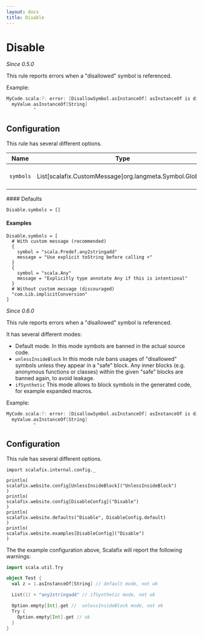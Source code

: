 ```yaml
---
layout: docs
title: Disable
---
```


# Disable

_Since 0.5.0_

This rule reports errors when a "disallowed" symbol is referenced.

Example:

```scala
MyCode.scala:7: error: [DisallowSymbol.asInstanceOf] asInstanceOf is disabled.
  myValue.asInstanceOf[String]
          ^
```

## Configuration

This rule has several different options.

<table><thead><tr><th>Name</th><th>Type</th><th>Description</th></tr></thead><tbody><tr><td><code>symbols</code></td><td>List[scalafix.CustomMessage[org.langmeta.Symbol.Global]]</td><td>The list of symbols to disable.</td></tr></tbody></table>#### Defaults

```
Disable.symbols = []
```

#### Examples

```
Disable.symbols = [
  # With custom message (recommended)
  {
    symbol = "scala.Predef.any2stringadd"
    message = "Use explicit toString before calling +"
  }
  {
    symbol = "scala.Any"
    message = "Explicitly type annotate Any if this is intentional"
  }
  # Without custom message (discouraged)
  "com.Lib.implicitConversion"
]
```

_Since 0.6.0_

This rule reports errors when a "disallowed" symbol is referenced.

It has several different modes:
- Default mode. In this mode symbols are banned in the actual source code.
- `unlessInsideBlock`
In this mode rule bans usages of "disallowed" symbols unless they appear in a "safe" block.
Any inner blocks (e.g. anonymous functions or classes)
within the given "safe" blocks are banned again, to avoid leakage.
- `ifSynthetic` This mode allows to block symbols in the generated code,
for example expanded macros.

Example:

```scala
MyCode.scala:7: error: [DisallowSymbol.asInstanceOf] asInstanceOf is disabled.
  myValue.asInstanceOf[String]
          ^
```

## Configuration

This rule has several different options.

```tut:invisible
import scalafix.internal.config._
```
```tut:passthrough
println(
scalafix.website.config[UnlessInsideBlock]("UnlessInsideBlock")
)
println(
scalafix.website.config[DisableConfig]("Disable")
)
println(
scalafix.website.defaults("Disable", DisableConfig.default)
)
println(
scalafix.website.examples[DisableConfig]("Disable")
)
```

The the example configuration above, Scalafix will report the following warnings:
```scala
import scala.util.Try

object Test {
  val z = 1.asInstanceOf[String] // default mode, not ok

  List(1) + "any2stringadd" // ifSynthetic mode, not ok

  Option.empty[Int].get //  unlessInsideBlock mode, not ok
  Try {
    Option.empty[Int].get // ok
  }
}
```
